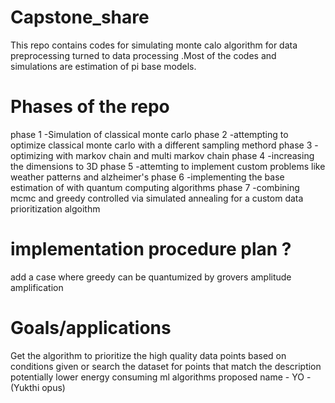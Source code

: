 # Capstone_share
This repo contains codes for simulating monte calo algorithm for data preprocessing turned to data processing .Most of the codes and simulations are estimation of pi base models.
# Phases of the repo 
phase 1 -Simulation of classical monte carlo
phase 2 -attempting to optimize classical monte carlo with a different sampling methord
phase 3 -optimizing with markov chain and multi markov chain 
phase 4 -increasing the dimensions to 3D
phase 5 -attemting to implement custom problems like weather patterns and alzheimer's
phase 6 -implementing the base estimation of with quantum computing algorithms
phase 7 -combining mcmc and greedy controlled via simulated annealing for a custom data prioritization algoithm 
# implementation procedure plan ?
add a case where greedy can be quantumized by grovers amplitude amplification 
# Goals/applications 
Get the algorithm to prioritize the high quality data points based on conditions given or search the dataset for points that match the description 
potentially lower energy consuming ml algorithms 
proposed name - YO -(Yukthi opus)
